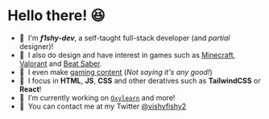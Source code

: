 <h1><b>Hello there! 😆</b></h1>

- 👋&nbsp; I'm ***f1shy-dev***, a self-taught full-stack developer (and *partial* designer)! 
- 🎨&nbsp; I also do design and have interest in games such as [Minecraft](https://minecraft.net), [Valorant](https://playvalorant.com/) and [Beat Saber](http://beatsaber.com/). 
- 🎥&nbsp; I even make [gaming content](https://www.youtube.com/channel/UC5MH3PWbisEknFNEmrhtTXg) (*Not saying it's any good!*)
- 💾&nbsp; I focus in **HTML**, **JS**, **CSS** and other deratives such as **TailwindCSS** or **React**!
- 🚀&nbsp; I’m currently working on [`Oxylearn`](https://github.com/oxylearn) and more!
- 💬&nbsp; You can contact me at my Twitter [@vishyfishy2](https://twitter.com/vishyfishy2)
 
